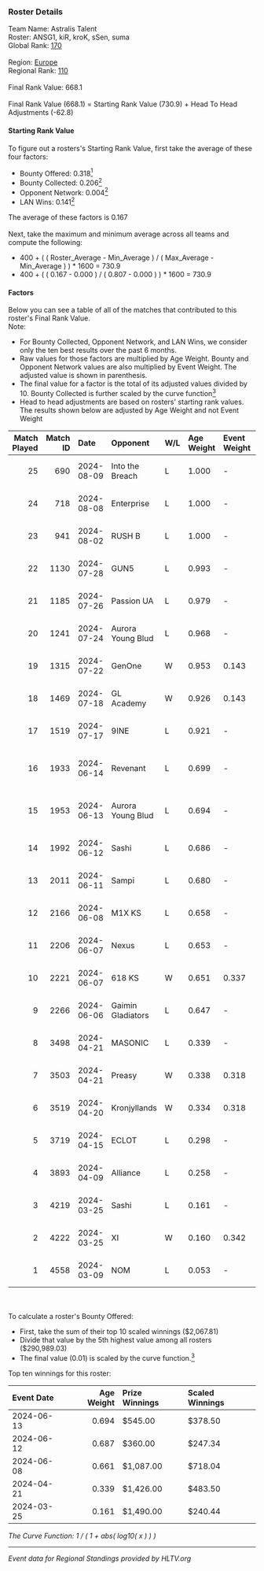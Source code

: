 ### Roster Details<br />
Team Name: Astralis Talent<br />
Roster: ANSG1, kiR, kroK, sSen, suma<br />
Global Rank: [170](../../standings_global_2024_08_28.md)<br />
<br />
Region: [Europe]( ../../standings_europe_2024_08_28.md)<br />
Regional Rank: [110]( ../../standings_europe_2024_08_28.md)<br />
<br />
Final Rank Value:  668.1<br />
<br />
Final Rank Value (668.1) = Starting Rank Value (730.9) + Head To Head Adjustments (-62.8)<br />

#### Starting Rank Value<br />
To figure out a rosters's Starting Rank Value, first take the average of these four factors:<br />
- Bounty Offered: 0.318[<sup>1</sup>](#table2)
- Bounty Collected: 0.206[<sup>2</sup>](#table1)
- Opponent Network: 0.004[<sup>2</sup>](#table1)
- LAN Wins: 0.141[<sup>2</sup>](#table1)

The average of these factors is 0.167<br />
<br />
Next, take the maximum and minimum average across all teams and compute the following:<br />
- 400 + ( ( Roster_Average - Min_Average ) / ( Max_Average - Min_Average ) ) * 1600 = 730.9
- 400 + ( ( 0.167 - 0.000 ) / ( 0.807 - 0.000 ) ) * 1600 = 730.9


#### Factors<br />
Below you can see a table of all of the matches that contributed to this roster's Final Rank Value.<br />
Note:<br />

- For Bounty Collected, Opponent Network, and LAN Wins, we consider only the ten best results over the past 6 months.
- Raw values for those factors are multiplied by Age Weight. Bounty and Opponent Network values are also multiplied by Event Weight. The adjusted value is shown in parenthesis.
- The final value for a factor is the total of its adjusted values divided by 10. Bounty Collected is further scaled by the curve function[<sup>3</sup>](#curveFunction)
- Head to head adjustments are based on rosters' starting rank values. The results shown below are adjusted by Age Weight and not Event Weight
<span id="table1"></span><br />


| Match Played | Match ID | Date       | Opponent          | W/L | Age Weight | Event Weight | Bounty Collected | Opponent Network | LAN Wins  | H2H Adj. | Roster                             |
| -: | -: | :- | :- | :- | :- | :- | :- | :- | :- | -: | :- |
|           25 |      690 | 2024-08-09 | Into the Breach   | L   | 1.000      | -            | -                | -                | -         |    -8.64 | ANSG1, kiR, kroK, sSen, suma       |
|           24 |      718 | 2024-08-08 | Enterprise        | L   | 1.000      | -            | -                | -                | -         |    -5.88 | ANSG1, kiR, kroK, sSen, suma       |
|           23 |      941 | 2024-08-02 | RUSH B            | L   | 1.000      | -            | -                | -                | -         |    -5.92 | ANSG1, kiR, kroK, sSen, suma       |
|           22 |     1130 | 2024-07-28 | GUN5              | L   | 0.993      | -            | -                | -                | -         |    -8.02 | ANSG1, kiR, kroK, sSen, suma       |
|           21 |     1185 | 2024-07-26 | Passion UA        | L   | 0.979      | -            | -                | -                | -         |    -2.88 | ANSG1, kiR, kroK, sSen, suma       |
|           20 |     1241 | 2024-07-24 | Aurora Young Blud | L   | 0.968      | -            | -                | -                | -         |    -5.74 | ANSG1, kiR, kroK, sSen, suma       |
|           19 |     1315 | 2024-07-22 | GenOne            | W   | 0.953      | 0.143        | 0.000 (0.000)    | 0.103 (0.014)    | 0 (0.000) |     8.15 | ANSG1, kiR, kroK, sSen, suma       |
|           18 |     1469 | 2024-07-18 | GL Academy        | W   | 0.926      | 0.143        | 0.004 (0.001)    | 0.063 (0.008)    | 0 (0.000) |    14.79 | ANSG1, kiR, kroK, sSen, suma       |
|           17 |     1519 | 2024-07-17 | 9INE              | L   | 0.921      | -            | -                | -                | -         |    -5.88 | ANSG1, kiR, kroK, sSen, suma       |
|           16 |     1933 | 2024-06-14 | Revenant          | L   | 0.699      | -            | -                | -                | -         |    -5.22 | alexsomfan, ANSG1, kiR, sSen, suma |
|           15 |     1953 | 2024-06-13 | Aurora Young Blud | L   | 0.694      | -            | -                | -                | -         |    -4.88 | alexsomfan, ANSG1, kiR, sSen, suma |
|           14 |     1992 | 2024-06-12 | Sashi             | L   | 0.686      | -            | -                | -                | -         |    -1.58 | ANSG1, kiR, kroK, sSen, suma       |
|           13 |     2011 | 2024-06-11 | Sampi             | L   | 0.680      | -            | -                | -                | -         |    -5.88 | ANSG1, kiR, kroK, sSen, suma       |
|           12 |     2166 | 2024-06-08 | M1X KS            | L   | 0.658      | -            | -                | -                | -         |    -8.02 | ANSG1, kiR, kroK, sSen, suma       |
|           11 |     2206 | 2024-06-07 | Nexus             | L   | 0.653      | -            | -                | -                | -         |    -9.19 | ANSG1, kiR, kroK, sSen, suma       |
|           10 |     2221 | 2024-06-07 | 618 KS            | W   | 0.651      | 0.337        | 0.000 (0.000)    | 0.000 (0.000)    | 1 (0.651) |     2.90 | ANSG1, kiR, kroK, sSen, suma       |
|            9 |     2266 | 2024-06-06 | Gaimin Gladiators | L   | 0.647      | -            | -                | -                | -         |    -5.62 | ANSG1, kiR, kroK, sSen, suma       |
|            8 |     3498 | 2024-04-21 | MASONIC           | L   | 0.339      | -            | -                | -                | -         |    -5.54 | ANSG1, JBOEN, kiR, kroK, tOPZ      |
|            7 |     3503 | 2024-04-21 | Preasy            | W   | 0.338      | 0.318        | 0.008 (0.001)    | 0.173 (0.019)    | 1 (0.338) |     5.67 | ANSG1, JBOEN, kiR, kroK, tOPZ      |
|            6 |     3519 | 2024-04-20 | Kronjyllands      | W   | 0.334      | 0.318        | 0.000 (0.000)    | 0.000 (0.000)    | 1 (0.334) |     1.47 | ANSG1, JBOEN, kiR, kroK, tOPZ      |
|            5 |     3719 | 2024-04-15 | ECLOT             | L   | 0.298      | -            | -                | -                | -         |    -0.64 | ANSG1, JBOEN, kiR, kroK, tOPZ      |
|            4 |     3893 | 2024-04-09 | Alliance          | L   | 0.258      | -            | -                | -                | -         |    -2.97 | ANSG1, JBOEN, kiR, kroK, tOPZ      |
|            3 |     4219 | 2024-03-25 | Sashi             | L   | 0.161      | -            | -                | -                | -         |    -3.13 | ANSG1, JBOEN, kiR, kroK, tOPZ      |
|            2 |     4222 | 2024-03-25 | XI                | W   | 0.160      | 0.342        | 0.000 (0.000)    | 0.000 (0.000)    | 0 (0.000) |     1.12 | ANSG1, JBOEN, kiR, kroK, tOPZ      |
|            1 |     4558 | 2024-03-09 | NOM               | L   | 0.053      | -            | -                | -                | -         |    -1.32 | ANSG1, JBOEN, kiR, kroK, tOPZ      |

<br />
<span id="table2"></span><br />
To calculate a roster's Bounty Offered:<br />

- First, take the sum of their top 10 scaled winnings ($2,067.81)
- Divide that value by the 5th highest value among all rosters ($290,989.03)
- The final value (0.01) is scaled by the curve function.[<sup>3</sup>](#curveFunction)

Top ten winnings for this roster:<br />

| Event Date | Age Weight | Prize Winnings | Scaled Winnings |
| :- | -: | :- | :- |
| 2024-06-13 |      0.694 | $545.00        | $378.50         |
| 2024-06-12 |      0.687 | $360.00        | $247.34         |
| 2024-06-08 |      0.661 | $1,087.00      | $718.04         |
| 2024-04-21 |      0.339 | $1,426.00      | $483.50         |
| 2024-03-25 |      0.161 | $1,490.00      | $240.44         |


<span id="curveFunction"></span>_The Curve Function: 1 / ( 1 + abs( log10( x ) ) )_<br />

---
_Event data for Regional Standings provided by HLTV.org_<br />

